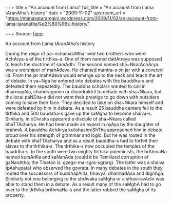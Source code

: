 +++
title = "An account from Lama"
full_title = "An account from Lama tAranAtha’s history"
date = "2009-11-02"
upstream_url = "https://manasataramgini.wordpress.com/2009/11/02/an-account-from-lama-taranatha%e2%80%99s-history/"

+++
Source: [here](https://manasataramgini.wordpress.com/2009/11/02/an-account-from-lama-taranatha%e2%80%99s-history/).

An account from Lama tAranAtha’s history

During the reign of pa\~nchamasiMha lived two brothers who were
AchArya-s of the tIrthika-a. One of them named dattAtreya was supposed
to teach the doctrine of samAdhi. The second named sha\~NkarAchArya was
a worshiper of mahAdeva. He chanted mantra-s on jar with a covered lid.
From the jar mahAdeva would emerge up to the neck and teach the art of
debate. In va\~Nga he entered into debates with the bauddha-s and
defeated them repeatedly. The bauddha scholars wanted to call in
dharmapAla, chandragomin or chandrakIrti to debate with sha\~Nkara, but
the local paNDita-s did not want their prestige to go down with
outsiders coming to save their face. They decided to take on sha\~Nkara
himself and were defeated by him in debate. As a result 25 bauddha
centers fell to the tIrthika and 500 bauddha-s gave up the saMgha to
become shaiva-s. Similarly, in oDivisha appeared a disciple of
sha\~Nkara called bhaTTAcharya. He had been made an expert in nyAya by
the daughter of brahmA. A bauddha AchArya kulishashreShTha approached
him in debate proud over his strength of grammar and logic. But he was
routed in the debate with bhaTTAcharya and as a result bauddha-s had to
forfeit their slaves to the tIrthika-s. The tIrthika-s now occupied the
temples of the bauddha-s. In the south were two mighty tIrthika
polemicists, the brAhmaNa named kumArlIla and kaNanAda (could it be
Tamilized corruption of gaNanAtha; the Tibetan is:
gzegs-ma-sgra-sgrorg). The latter was a shaiva (pAshupata) who observed
the govrata. In many debates in the south they routed the successors of
buddhapAlita, bhavya, dharmadAsa and dignAga. Similarly not one
belonging to the shrAvaka saMgha or a sthaviravAdin was able to stand
them in a debate. As a result many of the saMghA had to go over to the
tIrthika brAhmaNa-s and the latter robbed the saMgha of its property.

